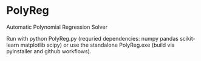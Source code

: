 # PolyReg
Automatic Polynomial Regression Solver

Run with python PolyReg.py (requried dependencies: numpy pandas scikit-learn matplotlib scipy) or use the standalone PolyReg.exe (build via pyinstaller and github workflows).

